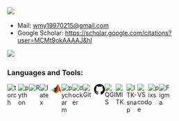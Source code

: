 
###
<img src="https://media.giphy.com/media/WUlplcMpOCEmTGBtBW/giphy.gif" width="30" /> 

 - Mail: wmy19970215@gmail.com
 - Google Scholar: https://scholar.google.com/citations?user=MCMt9okAAAAJ&hl


<img align="middel" src="https://github-readme-stats.vercel.app/api?username=wamawama&show_icons=true&icon_color=805AD5&text_color=718096&bg_color=ffffff&hide_title=true" />  


<h3 align="left">Languages and Tools:</h3>
<img align="left" alt="torch" title="pytorch" width="25px" src="https://skillicons.dev/icons?i=pytorch&theme=light" />
<img align="left" alt="python" title="python" width="25px" src="https://skillicons.dev/icons?i=python&theme=light" />
<img align="left" alt="R" title="R" width="25px" src="https://skillicons.dev/icons?i=r&theme=light" />
<img align="left" alt="latex"  title="latex" width="25px" src="https://skillicons.dev/icons?i=latex&theme=light" />
<img align="left" alt="matlab"  title="matlab" width="25px" src="https://raw.githubusercontent.com/github/explore/80688e429a7d4ef2fca1e82350fe8e3517d3494d/topics/matlab/matlab.png" />
<img align="left" alt="pycharm"  title="pycharm" width="25px" src="https://upload.wikimedia.org/wikipedia/commons/thumb/1/1d/PyCharm_Icon.svg/768px-PyCharm_Icon.svg.png" />
<img align="left" alt="docker"  title="docker" width="25px" src="https://skillicons.dev/icons?i=docker&theme=light" />
<img align="left" alt="Git"  title="Git" width="25px" src="https://skillicons.dev/icons?i=git&theme=light" />
<img align="left" alt="GitHub"  title="GitHub" width="25px" src="https://raw.githubusercontent.com/github/explore/78df643247d429f6cc873026c0622819ad797942/topics/github/github.png" />
<img align="left" alt="QGIS"  title="QGIS" width="25px" src="https://upload.wikimedia.org/wikipedia/commons/9/91/QGIS_logo_new.svg" />
<img align="left" alt="MITK"  title="MITK" width="25px" src="https://avatars.githubusercontent.com/u/793409?s=200&v=4" />
<img align="left" alt="ITK-snap"  title="ITK-snap" width="25px" src="https://pbs.twimg.com/profile_images/1139148244397592576/3MnJzx6w_400x400.png" />  
<img align="left" alt="VScode"  title="VScode" width="25px" src="https://upload.wikimedia.org/wikipedia/commons/9/9a/Visual_Studio_Code_1.35_icon.svg" />
<img align="left" alt="pixso"  title="pixso" width="25px" src="https://dsmedia.pro/files/storage/17/71/bd/pixso-logo-150x150.png" />
<img align="left" alt="Figma"  title="Figma" width="25px" src="https://cdn.sanity.io/images/599r6htc/localized/46a76c802176eb17b04e12108de7e7e0f3736dc6-1024x1024.png" />
